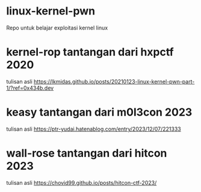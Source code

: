 # linux-kernel-pwn
Repo untuk belajar exploitasi kernel linux
# kernel-rop tantangan dari hxpctf 2020
tulisan asli https://lkmidas.github.io/posts/20210123-linux-kernel-pwn-part-1/?ref=0x434b.dev
# keasy tantangan dari m0l3con 2023
tulisan asli https://ptr-yudai.hatenablog.com/entry/2023/12/07/221333
# wall-rose tantangan dari hitcon 2023
tulisan asli https://chovid99.github.io/posts/hitcon-ctf-2023/
